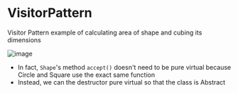# VisitorPattern
Visitor Pattern example of calculating area of shape and cubing its dimensions

![image](https://user-images.githubusercontent.com/31230953/207972178-2d994597-b560-4aff-9024-b1c2b65a2a0e.png)


  * In fact, `Shape`'s method `accept()` doesn't need to be pure virtual because Circle and Square use the exact same function
  * Instead, we can the destructor pure virtual so that the class is Abstract
